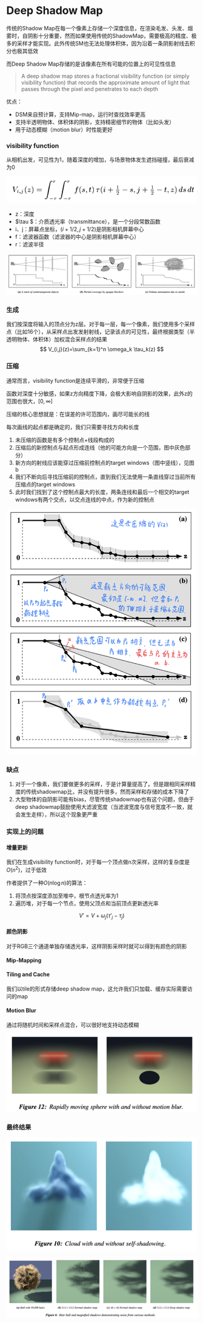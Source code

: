 # Deep Shadow Map

传统的Shadow Map在每一个像素上存储一个深度信息，在渲染毛发、头发、烟雾时，自阴影十分重要，然而如果使用传统的ShadowMap，需要极高的精度、极多的采样才能实现。此外传统SM也无法处理体积体，因为沿着一条阴影射线去积分也极其低效

而Deep Shadow Map存储的是该像素在所有可能的位置上的可见性信息

> A deep shadow map stores a fractional visibility function (or simply visibility function) that records the approximate amount of light that passes through the pixel and penetrates to each depth

优点：

- DSM来自预计算，支持Mip-map，运行时查找效率更高
- 支持半透明物体、体积体的阴影，支持精密细节的物体（比如头发）
- 用于动态模糊（motion blur）时性能更好

### visibility function

从相机出发，可见性为1，随着深度的增加，与场景物体发生遮挡碰撞，最后衰减为0

![Visibility](../Image/Visibility.png)

- z：深度
- $\tau $：介质透光率（transmittance），是一个分段常数函数
- i、j：屏幕点坐标，$(i+1/2,j+1/2)$是阴影相机屏幕中心
- f：滤波器函数（滤波器的中心是阴影相机屏幕中心）
- r：滤波半径

![Visibility2](../Image/Visibility2.png)



### 生成

我们按深度将输入的顶点分为z层。对于每一层，每一个像素，我们使用多个采样点（比如16个），从采样点出发发射射线，记录该点的可见性，最终根据类型（半透明物体、体积体）加权混合采样点的结果
$$
V_{i,j}(z)=\sum_{k=1}^n \omega_k \tau_k(z)
$$

### 压缩

通常而言，visibility function是连续平滑的，非常便于压缩

函数对深度十分敏感，如果z方向精度下降，会极大影响自阴影的效果，此外z的范围也很大，$[0,\infty ]$

压缩的核心思想就是：在误差的许可范围内，画尽可能长的线

每次画线的起点都是确定的，我们只需要寻找方向和长度

1. 未压缩的函数是有多个控制点+线段构成的
2. 压缩后的新控制点与起点形成连线（他的可能方向是一个范围，图中灰色部分）
3. 新方向的射线应该能穿过压缩前控制点的target windows（图中竖线），见图b
4. 我们不断向后寻找压缩前的控制点，直到我们无法使用一条直线穿过当前所有压缩点的target windows
5. 此时我们找到了这个控制点最大的长度，两条连线和最后一个相交的target windows有两个交点，以交点连线的中点，作为新的控制点

![压缩](../Image/压缩.png)

### 缺点

1. 对于一个像素，我们要做更多的采样，于是计算量提高了。但是跟相同采样精度的传统shadowmap比，并没有提升很多，然而采样和存储的成本下降了
2. 大型物体的自阴影可能有bias，尽管传统shadowmap也有这个问题，但由于deep shadowmap鼓励使用大滤波宽度（当滤波宽度与信号宽度不一致，就会发生走样），所以这个现象更严重

### 实现上的问题

#### 增量更新

我们在生成visibility function时，对于每一个顶点做n次采样，这样的复杂度是$O(n^2)$，过于低效

作者提供了一种$O(n\log n)$的算法：

1. 将顶点按深度添加至堆中，根节点透光率为1
2. 遍历堆，对于每一个节点，使用父顶点和当前顶点更新透光率

$$
V'=V+\omega_j(\tau'_j-\tau_j)
$$

#### 颜色阴影

对于RGB三个通道单独存储透光率，这样阴影采样时就可以得到有颜色的阴影

#### Mip-Mapping

#### Tiling and Cache

我们以tile的形式存储deep shadow map，这允许我们只加载、缓存实际需要访问的map

#### Motion Blur

通过将随机时间和采样点混合，可以很好地支持动态模糊

![动态模糊](../Image/动态模糊.png)

### 最终结果

![cloud](../Image/cloud.png)

![DeepAnd Normal](../Image/DeepAndNormal.png)
